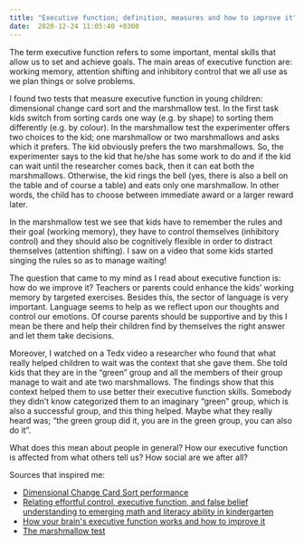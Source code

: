 ```yaml
---
title: "Executive function; definition, measures and how to improve it"
date:  2020-12-24 11:05:40 +0300
---
```



The term executive function refers to some important, mental skills that allow us to set and achieve goals. The main areas of executive function are: working memory, attention shifting and inhibitory control that we all use as we plan things or solve problems. 

I found two tests that measure executive function in young children: dimensional change card sort and the marshmallow test. In the first task kids switch from sorting cards one way (e.g. by shape) to sorting them differently (e.g. by colour). In the marshmallow test the experimenter offers two choices to the kid; one marshmallow or two marshmallows and asks which it prefers. The kid obviously prefers the two marshmallows. So, the experimenter says to the kid that he/she has some work to do and if the kid can wait until the researcher comes back, then it can eat both the marshmallows. Otherwise, the kid rings the bell (yes, there is also a bell on the table and of course a table) and eats only one marshmallow. In other words, the child has to choose between immediate award or a larger reward later. 

In the marshmallow test we see that kids have to remember the rules and their goal (working memory), they have to control themselves (inhibitory control) and they should also be cognitively flexible in order to distract themselves (attention shifting). I saw on a video that some kids started singing the rules so as to manage waiting!

The question that came to my mind as I read about executive function is: how do we improve it? Teachers or parents could enhance the kids’ working memory by targeted exercises. Besides this, the sector of language is very important. Language seems to help as we reflect upon our thoughts and control our emotions. Of course parents should be  supportive and by this I mean be there and help their children find by themselves the right answer and let them take decisions. 

Moreover, I watched on a Tedx video a researcher who found that what really helped children to wait was the context that she gave them. She told kids that they are in the “green” group and all the members of their group manage to wait and ate two marshmallows. The findings show that this context helped them to use better their executive function skills. Somebody they didn’t know categorized them to an imaginary “green” group, which is also a successful group, and this thing helped. Maybe what they really heard was; “the green group did it, you are in the green group, you can also do it”.

What does this mean about people in general? How our executive function is affected from what others tell us? How social are we after all? 


Sources that inspired me:


- [Dimensional Change Card Sort performance](https://www.sciencedirect.com/science/article/pii/S1878929312001028)
- [Relating effortful control, executive function, and false belief understanding to emerging math and literacy ability in kindergarten](https://pubmed.ncbi.nlm.nih.gov/17381795/)
- [How your brain's executive function works and how to improve it](https://www.youtube.com/watch?v=qAC-5hTK-4c)
- [The marshmallow test](https://www.youtube.com/watch?v=Rwxf1BTyKz4)








